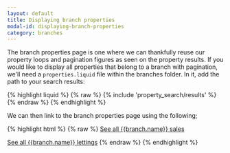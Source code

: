 ```yaml
---
layout: default
title: Displaying branch properties
modal-id: displaying-branch-properties
category: branches
---
```

The branch properties page is one where we can thankfully reuse our property loops and pagination figures as seen on the property results. If you would like to display all properties that belong to a branch with pagination, we'll need a ``properties.liquid`` file within the branches folder. In it, add the path to your search results:

{% highlight liquid %}
{% raw %}
{% include 'property_search/results' %}
{% endraw %}
{% endhighlight %}

We can then link to the branch properties page using the following;

{% highlight html %}
{% raw %}
<a href="{{branch | url_for_branch }}/sales">See all {{branch.name}} sales</a>

<a href="{{branch | url_for_branch }}/lettings">See all {{branch.name}} lettings</a>
{% endraw %}
{% endhighlight %}